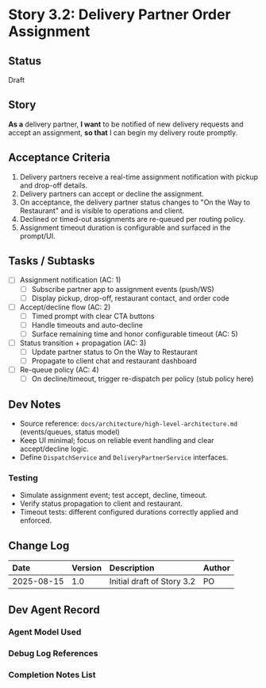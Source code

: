 # Story 3.2: Delivery Partner Order Assignment

## Status

Draft

## Story

**As a** delivery partner,
**I want** to be notified of new delivery requests and accept an assignment,
**so that** I can begin my delivery route promptly.

## Acceptance Criteria

1. Delivery partners receive a real-time assignment notification with pickup and drop-off details.
2. Delivery partners can accept or decline the assignment.
3. On acceptance, the delivery partner status changes to "On the Way to Restaurant" and is visible to operations and client.
4. Declined or timed-out assignments are re-queued per routing policy.
5. Assignment timeout duration is configurable and surfaced in the prompt/UI.

## Tasks / Subtasks

- [ ] Assignment notification (AC: 1)
  - [ ] Subscribe partner app to assignment events (push/WS)
  - [ ] Display pickup, drop-off, restaurant contact, and order code
- [ ] Accept/decline flow (AC: 2)
  - [ ] Timed prompt with clear CTA buttons
  - [ ] Handle timeouts and auto-decline
  - [ ] Surface remaining time and honor configurable timeout (AC: 5)
- [ ] Status transition + propagation (AC: 3)
  - [ ] Update partner status to On the Way to Restaurant
  - [ ] Propagate to client chat and restaurant dashboard
- [ ] Re-queue policy (AC: 4)
  - [ ] On decline/timeout, trigger re-dispatch per policy (stub policy here)

## Dev Notes

- Source reference: `docs/architecture/high-level-architecture.md` (events/queues, status model)
- Keep UI minimal; focus on reliable event handling and clear accept/decline logic.
- Define `DispatchService` and `DeliveryPartnerService` interfaces.

### Testing

- Simulate assignment event; test accept, decline, timeout.
- Verify status propagation to client and restaurant.
- Timeout tests: different configured durations correctly applied and enforced.

## Change Log

| Date | Version | Description | Author |
| :--- | :------ | :---------- | :----- |
| 2025-08-15 | 1.0 | Initial draft of Story 3.2 | PO |

## Dev Agent Record

### Agent Model Used



### Debug Log References



### Completion Notes List

